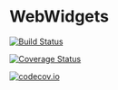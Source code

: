 # WebWidgets

[![Build Status](https://travis-ci.org/SimonDanisch/WebWidgets.jl.svg?branch=master)](https://travis-ci.org/SimonDanisch/WebWidgets.jl)

[![Coverage Status](https://coveralls.io/repos/SimonDanisch/WebWidgets.jl/badge.svg?branch=master&service=github)](https://coveralls.io/github/SimonDanisch/WebWidgets.jl?branch=master)

[![codecov.io](http://codecov.io/github/SimonDanisch/WebWidgets.jl/coverage.svg?branch=master)](http://codecov.io/github/SimonDanisch/WebWidgets.jl?branch=master)
